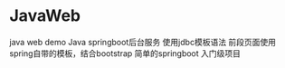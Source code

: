 # JavaWeb
java web demo
Java springboot后台服务 使用jdbc模板语法
前段页面使用spring自带的模板，结合bootstrap
简单的springboot 入门级项目
